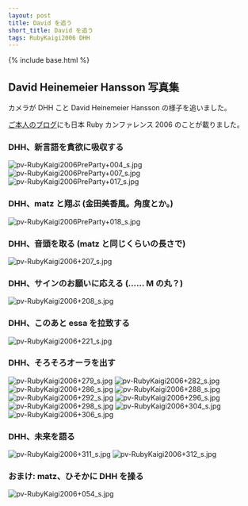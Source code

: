 ```yaml
---
layout: post
title: David を追う
short_title: David を追う
tags: RubyKaigi2006 DHH
---
```

{% include base.html %}

## David Heinemeier Hansson 写真集

カメラが DHH こと David Heinemeier Hansson の様子を追いました。

[ご本人のブログ](http://www.loudthinking.com/arc/000592.html)にも日本 Ruby カンファレンス 2006 のことが載りました。

### DHH、新言語を貪欲に吸収する

![pv-RubyKaigi2006PreParty+004_s.jpg]({{base}}{{site.baseurl}}/images/RubyKaigi2006-DHH/pv-RubyKaigi2006PreParty_004_s.jpg)
![pv-RubyKaigi2006PreParty+007_s.jpg]({{base}}{{site.baseurl}}/images/RubyKaigi2006-DHH/pv-RubyKaigi2006PreParty_007_s.jpg)
![pv-RubyKaigi2006PreParty+017_s.jpg]({{base}}{{site.baseurl}}/images/RubyKaigi2006-DHH/pv-RubyKaigi2006PreParty_017_s.jpg)

### DHH、matz と翔ぶ (金田美香風。角度とか。)
![pv-RubyKaigi2006PreParty+018_s.jpg]({{base}}{{site.baseurl}}/images/RubyKaigi2006-DHH/pv-RubyKaigi2006PreParty_018_s.jpg)

### DHH、音頭を取る (matz と同じくらいの長さで)
![pv-RubyKaigi2006+207_s.jpg]({{base}}{{site.baseurl}}/images/RubyKaigi2006-DHH/pv-RubyKaigi2006_207_s.jpg)

### DHH、サインのお願いに応える (…… M の丸？)
![pv-RubyKaigi2006+208_s.jpg]({{base}}{{site.baseurl}}/images/RubyKaigi2006-DHH/pv-RubyKaigi2006_208_s.jpg)

### DHH、このあと essa を拉致する
![pv-RubyKaigi2006+221_s.jpg]({{base}}{{site.baseurl}}/images/RubyKaigi2006-DHH/pv-RubyKaigi2006_221_s.jpg)

### DHH、そろそろオーラを出す

![pv-RubyKaigi2006+279_s.jpg]({{base}}{{site.baseurl}}/images/RubyKaigi2006-DHH/pv-RubyKaigi2006_279_s.jpg)
![pv-RubyKaigi2006+282_s.jpg]({{base}}{{site.baseurl}}/images/RubyKaigi2006-DHH/pv-RubyKaigi2006_282_s.jpg)
![pv-RubyKaigi2006+286_s.jpg]({{base}}{{site.baseurl}}/images/RubyKaigi2006-DHH/pv-RubyKaigi2006_286_s.jpg)
![pv-RubyKaigi2006+288_s.jpg]({{base}}{{site.baseurl}}/images/RubyKaigi2006-DHH/pv-RubyKaigi2006_288_s.jpg)
![pv-RubyKaigi2006+292_s.jpg]({{base}}{{site.baseurl}}/images/RubyKaigi2006-DHH/pv-RubyKaigi2006_292_s.jpg)
![pv-RubyKaigi2006+296_s.jpg]({{base}}{{site.baseurl}}/images/RubyKaigi2006-DHH/pv-RubyKaigi2006_296_s.jpg)
![pv-RubyKaigi2006+298_s.jpg]({{base}}{{site.baseurl}}/images/RubyKaigi2006-DHH/pv-RubyKaigi2006_298_s.jpg)
![pv-RubyKaigi2006+304_s.jpg]({{base}}{{site.baseurl}}/images/RubyKaigi2006-DHH/pv-RubyKaigi2006_304_s.jpg)
![pv-RubyKaigi2006+306_s.jpg]({{base}}{{site.baseurl}}/images/RubyKaigi2006-DHH/pv-RubyKaigi2006_306_s.jpg)

### DHH、未来を語る

![pv-RubyKaigi2006+311_s.jpg]({{base}}{{site.baseurl}}/images/RubyKaigi2006-DHH/pv-RubyKaigi2006_311_s.jpg)
![pv-RubyKaigi2006+312_s.jpg]({{base}}{{site.baseurl}}/images/RubyKaigi2006-DHH/pv-RubyKaigi2006_312_s.jpg)

### おまけ: matz、ひそかに DHH を操る
![pv-RubyKaigi2006+054_s.jpg]({{base}}{{site.baseurl}}/images/RubyKaigi2006-DHH/pv-RubyKaigi2006_054_s.jpg)
